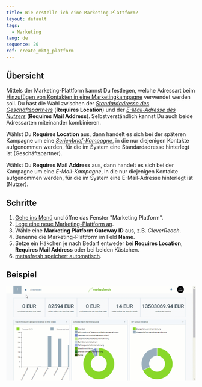 ```yaml
---
title: Wie erstelle ich eine Marketing-Plattform?
layout: default
tags:
  - Marketing
lang: de
sequence: 20
ref: create_mktg_platform
---
```


## Übersicht
Mittels der Marketing-Plattform kannst Du festlegen, welche Adressart beim [Hinzufügen von Kontakten in eine Marketingkampagne](MKTG-Kampagne_Kontakte_hinzufuegen) verwendet werden soll. Du hast die Wahl zwischen der [*Standardadresse des Geschäftspartners*](Adresse_erfassen_Tab) (**Requires Location**) und der [*E-Mail-Adresse des Nutzers*](Nutzer_anlegen) (**Requires Mail Address**). Selbstverständlich kannst Du auch beide Adressarten miteinander kombinieren.

Wählst Du **Requires Location** aus, dann handelt es sich bei der späteren Kampagne um eine [*Serienbrief-Kampagne*](Serienbriefe_erstellen), in die nur diejenigen Kontakte aufgenommen werden, für die im System eine Standardadresse hinterlegt ist (Geschäftspartner).

Wählst Du **Requires Mail Address** aus, dann handelt es sich bei der Kampagne um eine *E-Mail-Kampagne*, in die nur diejenigen Kontakte aufgenommen werden, für die im System eine E-Mail-Adresse hinterlegt ist (Nutzer).

## Schritte
1. [Gehe ins Menü](Menu) und öffne das Fenster "Marketing Platform".
1. [Lege eine neue Marketing-Plattform an](Neuer_Datensatz_Fenster_Webui).
1. Wähle eine **Marketing Platform Gateway ID** aus, z.B. *CleverReach*.
1. Benenne die Marketing-Plattform im Feld **Name**.
1. Setze ein Häkchen je nach Bedarf entweder bei **Requires Location**, **Requires Mail Address** oder bei beiden Kästchen.
1. [metasfresh speichert automatisch](Speicheranzeige).

## Beispiel
![](assets/MKTG-Plattform_erstellen.gif)
